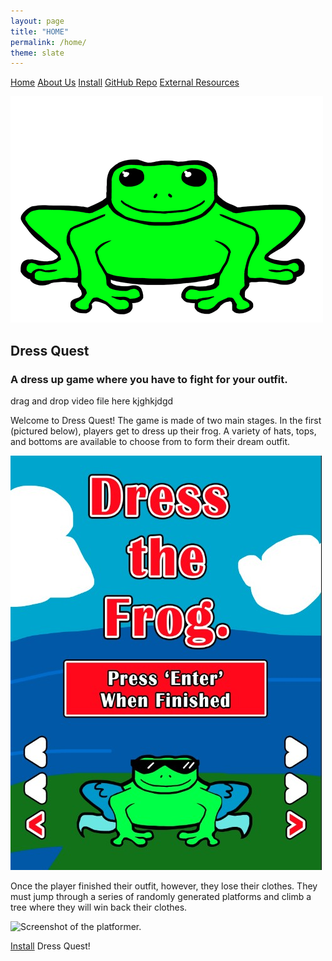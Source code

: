 ```yaml
---
layout: page
title: "HOME"
permalink: /home/
theme: slate
---
```


<head>
  <link rel="stylesheet" href="/website_assets/style.css">
</head>

<div>
  <a href="/home">Home</a>
  <a href="/about">About Us</a>
  <a href="https://redesigned-doodle-c69ebf4f.pages.github.io#how-to-run">Install</a>
  <a href="https://github.com/olincollege/dress-quest.git">GitHub Repo</a>
  <a href="/resources">External Resources</a>
</div>

![Frog sprite from the game.](/website_assets/frog_game_base_500.png)

## Dress Quest
### A dress up game where you have to fight for your outfit.


drag and drop video file here kjghkjdgd


Welcome to Dress Quest!
The game is made of two main stages. In the first (pictured below), players get to dress up their frog. A variety of hats, tops, and bottoms are available to choose from to form their dream outfit.

![A Screenshot showing a dressed up frog.](/website_assets/screenshot_1.jpg)

Once the player finished their outfit, however, they lose their clothes. They must jump through a series of randomly generated platforms and climb a tree where they will win back their clothes.

![Screenshot of the platformer.](/website_assets/)

[Install](https://redesigned-doodle-c69ebf4f.pages.github.io#how-to-run) Dress Quest! 


